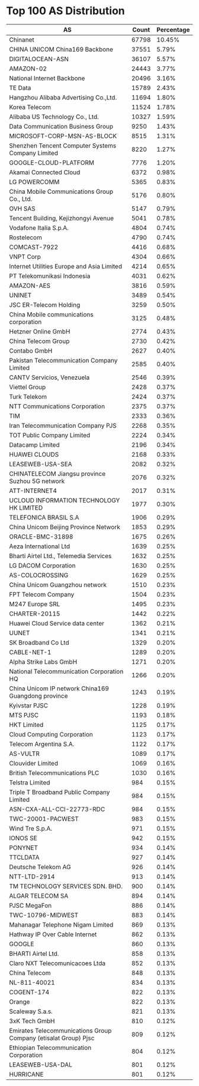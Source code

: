 # Top 100 AS Distribution
| AS | Count | Percentage |
|----|----|----|
| Chinanet | 67798 | 10.45% |
| CHINA UNICOM China169 Backbone | 37551 | 5.79% |
| DIGITALOCEAN-ASN | 36107 | 5.57% |
| AMAZON-02 | 24443 | 3.77% |
| National Internet Backbone | 20496 | 3.16% |
| TE Data | 15789 | 2.43% |
| Hangzhou Alibaba Advertising Co.,Ltd. | 11694 | 1.80% |
| Korea Telecom | 11524 | 1.78% |
| Alibaba US Technology Co., Ltd. | 10327 | 1.59% |
| Data Communication Business Group | 9250 | 1.43% |
| MICROSOFT-CORP-MSN-AS-BLOCK | 8515 | 1.31% |
| Shenzhen Tencent Computer Systems Company Limited | 8220 | 1.27% |
| GOOGLE-CLOUD-PLATFORM | 7776 | 1.20% |
| Akamai Connected Cloud | 6372 | 0.98% |
| LG POWERCOMM | 5365 | 0.83% |
| China Mobile Communications Group Co., Ltd. | 5176 | 0.80% |
| OVH SAS | 5147 | 0.79% |
| Tencent Building, Kejizhongyi Avenue | 5041 | 0.78% |
| Vodafone Italia S.p.A. | 4804 | 0.74% |
| Rostelecom | 4790 | 0.74% |
| COMCAST-7922 | 4416 | 0.68% |
| VNPT Corp | 4304 | 0.66% |
| Internet Utilities Europe and Asia Limited | 4214 | 0.65% |
| PT Telekomunikasi Indonesia | 4031 | 0.62% |
| AMAZON-AES | 3816 | 0.59% |
| UNINET | 3489 | 0.54% |
| JSC ER-Telecom Holding | 3259 | 0.50% |
| China Mobile communications corporation | 3125 | 0.48% |
| Hetzner Online GmbH | 2774 | 0.43% |
| China Telecom Group | 2730 | 0.42% |
| Contabo GmbH | 2627 | 0.40% |
| Pakistan Telecommunication Company Limited | 2585 | 0.40% |
| CANTV Servicios, Venezuela | 2546 | 0.39% |
| Viettel Group | 2428 | 0.37% |
| Turk Telekom | 2424 | 0.37% |
| NTT Communications Corporation | 2375 | 0.37% |
| TIM | 2333 | 0.36% |
| Iran Telecommunication Company PJS | 2268 | 0.35% |
| TOT Public Company Limited | 2224 | 0.34% |
| Datacamp Limited | 2196 | 0.34% |
| HUAWEI CLOUDS | 2168 | 0.33% |
| LEASEWEB-USA-SEA | 2082 | 0.32% |
| CHINATELECOM Jiangsu province Suzhou 5G network | 2076 | 0.32% |
| ATT-INTERNET4 | 2017 | 0.31% |
| UCLOUD INFORMATION TECHNOLOGY HK LIMITED | 1977 | 0.30% |
| TELEFONICA BRASIL S.A | 1906 | 0.29% |
| China Unicom Beijing Province Network | 1853 | 0.29% |
| ORACLE-BMC-31898 | 1675 | 0.26% |
| Aeza International Ltd | 1639 | 0.25% |
| Bharti Airtel Ltd., Telemedia Services | 1632 | 0.25% |
| LG DACOM Corporation | 1630 | 0.25% |
| AS-COLOCROSSING | 1629 | 0.25% |
| China Unicom Guangzhou network | 1510 | 0.23% |
| FPT Telecom Company | 1504 | 0.23% |
| M247 Europe SRL | 1495 | 0.23% |
| CHARTER-20115 | 1442 | 0.22% |
| Huawei Cloud Service data center | 1362 | 0.21% |
| UUNET | 1341 | 0.21% |
| SK Broadband Co Ltd | 1329 | 0.20% |
| CABLE-NET-1 | 1289 | 0.20% |
| Alpha Strike Labs GmbH | 1271 | 0.20% |
| National Telecommunication Corporation HQ | 1266 | 0.20% |
| China Unicom IP network China169 Guangdong province | 1243 | 0.19% |
| Kyivstar PJSC | 1228 | 0.19% |
| MTS PJSC | 1193 | 0.18% |
| HKT Limited | 1125 | 0.17% |
| Cloud Computing Corporation | 1123 | 0.17% |
| Telecom Argentina S.A. | 1122 | 0.17% |
| AS-VULTR | 1089 | 0.17% |
| Clouvider Limited | 1069 | 0.16% |
| British Telecommunications PLC | 1030 | 0.16% |
| Telstra Limited | 984 | 0.15% |
| Triple T Broadband Public Company Limited | 984 | 0.15% |
| ASN-CXA-ALL-CCI-22773-RDC | 984 | 0.15% |
| TWC-20001-PACWEST | 983 | 0.15% |
| Wind Tre S.p.A. | 971 | 0.15% |
| IONOS SE | 942 | 0.15% |
| PONYNET | 934 | 0.14% |
| TTCLDATA | 927 | 0.14% |
| Deutsche Telekom AG | 926 | 0.14% |
| NTT-LTD-2914 | 913 | 0.14% |
| TM TECHNOLOGY SERVICES SDN. BHD. | 900 | 0.14% |
| ALGAR TELECOM SA | 894 | 0.14% |
| PJSC MegaFon | 886 | 0.14% |
| TWC-10796-MIDWEST | 883 | 0.14% |
| Mahanagar Telephone Nigam Limited | 869 | 0.13% |
| Hathway IP Over Cable Internet | 862 | 0.13% |
| GOOGLE | 860 | 0.13% |
| BHARTI Airtel Ltd. | 858 | 0.13% |
| Claro NXT Telecomunicacoes Ltda | 852 | 0.13% |
| China Telecom | 848 | 0.13% |
| NL-811-40021 | 834 | 0.13% |
| COGENT-174 | 822 | 0.13% |
| Orange | 822 | 0.13% |
| Scaleway S.a.s. | 821 | 0.13% |
| 3xK Tech GmbH | 810 | 0.12% |
| Emirates Telecommunications Group Company (etisalat Group) Pjsc | 809 | 0.12% |
| Ethiopian Telecommunication Corporation | 804 | 0.12% |
| LEASEWEB-USA-DAL | 801 | 0.12% |
| HURRICANE | 801 | 0.12% |
